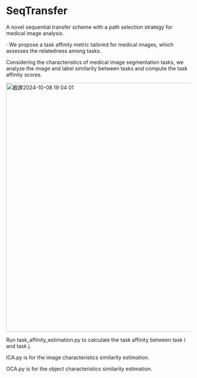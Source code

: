 # SeqTransfer
A novel sequential transfer scheme with a path selection strategy for medical image analysis.

· We propose a task affinity metric tailored for medical images, which assesses the relatedness among tasks.


Considering the characteristics of medical image segmentation tasks, we analyze the image and label similarity between tasks and compute the task affinity scores.

<img width="679" alt="截屏2024-10-08 19 04 01" src="https://github.com/user-attachments/assets/1c7e1ee7-b895-43a8-980d-3813ce4af90b">

Run task_affinity_estimation.py to calculate the task affinity between task i and task j.

ICA.py is for the image characteristics similarity estimation.

OCA.py is for the object characteristics similarity estimation.



